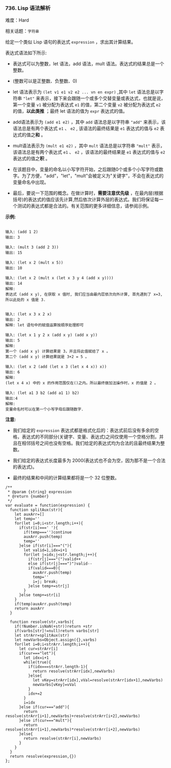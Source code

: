 ### 736. Lisp 语法解析

难度：Hard

相关话题：`字符串`

给定一个类似 Lisp 语句的表达式  `expression` ，求出其计算结果。



表达式语法如下所示:




* 表达式可以为整数，let 语法，add 语法，mult 语法。表达式的结果总是一个整数。

* (整数可以是正整数、负整数、0)

* let 语法表示为 `(let v1 e1 v2 e2 ... vn en expr)` ,其中 `let` 语法总是以字符串 `"let"` 来表示，接下来会跟随一个或多个交替变量或表达式，也就是说，第一个变量 `v1` 被分配为表达式 `e1` 的值，第二个变量 `v2` 被分配为表达式 `e2` 的值，**以此类推** ；最终 let 语法的值为 `expr` 表达式的值。

* add语法表示为 `(add e1 e2)` ，其中 `add` 语法总是以字符串 `"add"` 来表示，该语法总是有两个表达式 `e1` 、 `e2` , 该语法的最终结果是 `e1`  表达式的值与 `e2` 表达式的值之**和** 。

* mult语法表示为 `(mult e1 e2)` ，其中 `mult` 语法总是以字符串 `"mult"` 表示， 该语法总是有两个表达式  `e1` 、 `e2` ，该语法的最终结果是 `e1`  表达式的值与 `e2` 表达式的值之**积** 。

* 在该题目中，变量的命名以小写字符开始，之后跟随0个或多个小写字符或数字。为了方便，"add"，"let"，"mult"会被定义为"关键字"，不会在表达式的变量命名中出现。

* 最后，要说一下范围的概念。在做计算时，**需要注意优先级** ，在最内层(根据括号)的表达式的值应该先计算,然后依次计算外层的表达式。我们将保证每一个测试的表达式都是合法的。有关范围的更多详细信息，请参阅示例。









**示例:** 



```

输入: (add 1 2)
输出: 3

输入: (mult 3 (add 2 3))
输出: 15

输入: (let x 2 (mult x 5))
输出: 10

输入: (let x 2 (mult x (let x 3 y 4 (add x y))))
输出: 14
解释: 
表达式 (add x y), 在获取 x 值时, 我们应当由最内层依次向外计算, 首先遇到了 x=3, 所以此处的 x 值是 3.


输入: (let x 3 x 2 x)
输出: 2
解释: let 语句中的赋值运算按顺序处理即可

输入: (let x 1 y 2 x (add x y) (add x y))
输出: 5
解释: 
第一个 (add x y) 计算结果是 3，并且将此值赋给了 x 。
第二个 (add x y) 计算结果就是 3+2 = 5 。

输入: (let x 2 (add (let x 3 (let x 4 x)) x))
输出: 6
解释: 
(let x 4 x) 中的 x 的作用范围仅在()之内。所以最终做加法操作时，x 的值是 2 。

输入: (let a1 3 b2 (add a1 1) b2) 
输出:4
解释: 
变量命名时可以在第一个小写字母后跟随数字.
```






**注意:** 




* 我们给定的 `expression` 表达式都是格式化后的：表达式前后没有多余的空格，表达式的不同部分(关键字、变量、表达式)之间仅使用一个空格分割，并且在相邻括号之间也没有空格。我们给定的表达式均为合法的且最终结果为整数。

* 我们给定的表达式长度最多为 2000(表达式也不会为空，因为那不是一个合法的表达式)。

* 最终的结果和中间的计算结果都将是一个 32 位整数。








```
/**
 * @param {string} expression
 * @return {number}
 */
var evaluate = function(expression) {
  function splitAux(str){
    let auxArr=[]
    let temp=''
    for(let i=0;i<str.length;i++){
      if(str[i]===' '){
        if(temp==='')continue
        auxArr.push(temp)
        temp=''
      }else if(str[i]==="("){
        let valid=1,idx=i+1
        for(let j=idx;j<str.length;j++){
          if(str[j]==="(")valid++
          else if(str[j]===")")valid--
          if(valid===0){
            auxArr.push(temp)
            temp=''
            i=j; break;
          }else temp+=str[j]
        }
      }else temp+=str[i]
    }
    if(temp)auxArr.push(temp)
    return auxArr
  }
  
  function resolve(str,varbs){
    if(!Number.isNaN(+str))return +str
    if(varbs[str]!=null)return varbs[str]
    let strArr=splitAux(str)
    let newVarbs=Object.assign({},varbs)
    for(let i=0;i<strArr.length;i++){
      let cur=strArr[i]
      if(cur==="let"){
        let idx=i+1
        while(true){
          if(idx===strArr.length-1){
            return resolve(strArr[idx],newVarbs)
          }else{
            let vKey=strArr[idx],vVal=resolve(strArr[idx+1],newVarbs)
            newVarbs[vKey]=vVal      
          }
          idx+=2
        }
        i=idx
      }else if(cur==="add"){
        return resolve(strArr[i+1],newVarbs)+resolve(strArr[i+2],newVarbs)
      }else if(cur==="mult"){
        return resolve(strArr[i+1],newVarbs)*resolve(strArr[i+2],newVarbs)
      }else{
        return resolve(strArr[i],newVarbs)
      }
    }
  }
  return resolve(expression,{})
};
```

